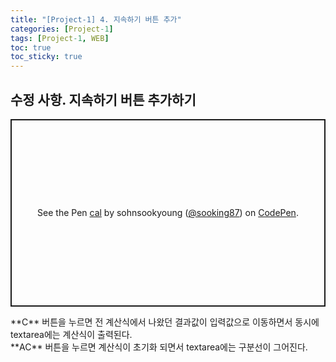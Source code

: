 ```yaml
---
title: "[Project-1] 4. 지속하기 버튼 추가"
categories: [Project-1]
tags: [Project-1, WEB]
toc: true
toc_sticky: true
---
```


## 수정 사항. 지속하기 버튼 추가하기
<p class="codepen" data-height="300" data-default-tab="html,result" data-slug-hash="LYzoRwX" data-user="sooking87" style="height: 300px; box-sizing: border-box; display: flex; align-items: center; justify-content: center; border: 2px solid; margin: 1em 0; padding: 1em;">
  <span>See the Pen <a href="https://codepen.io/sooking87/pen/LYzoRwX">
  cal</a> by sohnsookyoung (<a href="https://codepen.io/sooking87">@sooking87</a>)
  on <a href="https://codepen.io">CodePen</a>.</span>
</p>
<script async src="https://cpwebassets.codepen.io/assets/embed/ei.js"></script>
**C** 버튼을 누르면 전 계산식에서 나왔던 결과값이 입력값으로 이동하면서 동시에 textarea에는 계산식이 출력된다. <br>
**AC** 버튼을 누르면 계산식이 초기화 되면서 textarea에는 구분선이 그어진다.

